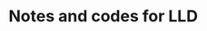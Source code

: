 # Notes and codes for LLD

[//]: # (| Concepts                                                                   |)

[//]: # (|----------------------------------------------------------------------------|)

[//]: # (| [Intro]&#40;./notes/&#41;                                                   |)

[//]: # (| [Access Modifier and Constructor]&#40;./notes/2_AccessModifiersandConstructor&#41; |)

[//]: # (| [Static and Final Keyword]&#40;./notes/3_StaticandFinalKeyword&#41;                |)

[//]: # (| [Inheritance]&#40;./notes/4_Inheritance&#41;                                       |)

[//]: # (| [Polymorphism]&#40;./notes/5_Polymorphism&#41;                                     |)

[//]: # (| [Interfaces]&#40;./notes/6_Interfaces&#41;                                         |)

[//]: # (| [Abstract Classes]&#40;./notes/7_AbstractClasses&#41;                              |)

[//]: # (| [Threads and Executors]&#40;./notes/8_Threads_Executors&#41;                       |)

[//]: # (| [Callable and Future]&#40;./notes/9_Callable_Future&#41;                           |)

[//]: # (| [Synchronisation]&#40;./notes/10_Synchronisation&#41;                              |)

[//]: # (| [SOLID]&#40;./notes/SOLID&#41;                                                     |)
